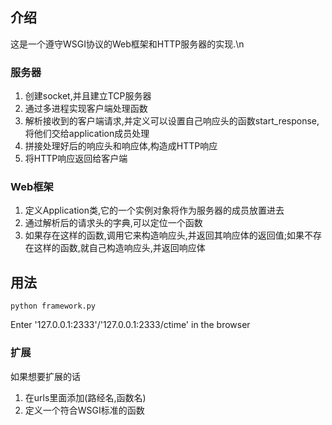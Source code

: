 ## 介绍
这是一个遵守WSGI协议的Web框架和HTTP服务器的实现.\n
### 服务器
1. 创建socket,并且建立TCP服务器
2. 通过多进程实现客户端处理函数
3. 解析接收到的客户端请求,并定义可以设置自己响应头的函数start_response,将他们交给application成员处理
4. 拼接处理好后的响应头和响应体,构造成HTTP响应
5. 将HTTP响应返回给客户端
### Web框架
1. 定义Application类,它的一个实例对象将作为服务器的成员放置进去
2. 通过解析后的请求头的字典,可以定位一个函数
3. 如果存在这样的函数,调用它来构造响应头,并返回其响应体的返回值;如果不存在这样的函数,就自己构造响应头,并返回响应体
## 用法
```
python framework.py
```
Enter '127.0.0.1:2333'/'127.0.0.1:2333/ctime' in the browser
### 扩展
如果想要扩展的话
1. 在urls里面添加(路经名,函数名)
2. 定义一个符合WSGI标准的函数
